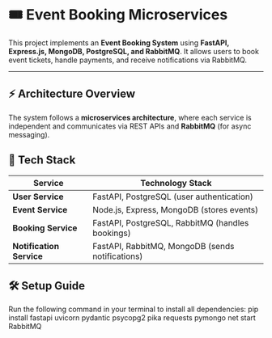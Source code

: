# 🎟️ Event Booking Microservices

This project implements an **Event Booking System** using **FastAPI, Express.js, MongoDB, PostgreSQL, and RabbitMQ**. It allows users to book event tickets, handle payments, and receive notifications via RabbitMQ.

---

## ⚡ **Architecture Overview**
The system follows a **microservices architecture**, where each service is independent and communicates via REST APIs and **RabbitMQ** (for async messaging).

## 🚀 **Tech Stack**
| Service         | Technology Stack                          |
|----------------|----------------------------------|
| **User Service**  | FastAPI, PostgreSQL (user authentication) |
| **Event Service**  | Node.js, Express, MongoDB (stores events) |
| **Booking Service** | FastAPI, PostgreSQL, RabbitMQ (handles bookings) |
| **Notification Service** | FastAPI, RabbitMQ, MongoDB (sends notifications) |

## 🛠 **Setup Guide**
Run the following command in your terminal to install all dependencies:
pip install fastapi uvicorn pydantic psycopg2 pika requests pymongo
net start RabbitMQ  
